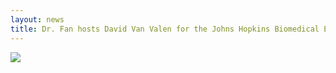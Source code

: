 ```yaml
---
layout: news
title: Dr. Fan hosts David Van Valen for the Johns Hopkins Biomedical Engineering Seminar series.
---
```


<a href="https://www.bme.jhu.edu/news-events/events/bme-seminar-david-van-valen/"><img src="https://www.bme.jhu.edu/wp-content/uploads/2021/02/Flyer-Van-Valen-David-650x1024.jpg"></a>

